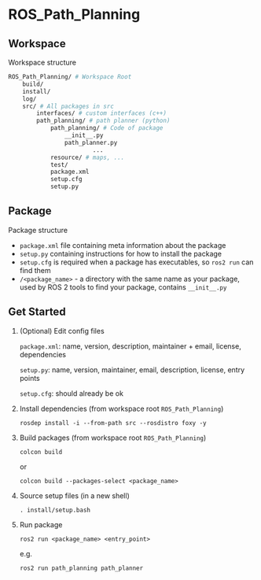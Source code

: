 # ROS_Path_Planning

## Workspace

Workspace structure

```bash
ROS_Path_Planning/ # Workspace Root
	build/
	install/
	log/
	src/ # All packages in src
		interfaces/ # custom interfaces (c++)
		path_planning/ # path planner (python)
			path_planning/ # Code of package
				__init__.py
				path_planner.py
                		...
			resource/ # maps, ...
			test/
			package.xml
			setup.cfg
			setup.py
```

## Package

Package structure

- `package.xml` file containing meta information about the package
- `setup.py` containing instructions for how to install the package
- `setup.cfg` is required when a package has executables, so `ros2 run` can find them
- `/<package_name>` - a directory with the same name as your package, used by ROS 2 tools to find your package, contains `__init__.py`

## Get Started

1. (Optional) Edit config files

   `package.xml`: name, version, description, maintainer + email, license, dependencies

   `setup.py`: name, version, maintainer, email, description, license, entry points

   `setup.cfg`: should already be ok

3. Install dependencies (from workspace root `ROS_Path_Planning`)

   `rosdep install -i --from-path src --rosdistro foxy -y`

4. Build packages (from workspace root `ROS_Path_Planning`)

   `colcon build`

   or

   `colcon build --packages-select <package_name>`

5. Source setup files (in a new shell)

   `. install/setup.bash`

6. Run package

   `ros2 run <package_name> <entry_point>`

   e.g.

   `ros2 run path_planning path_planner`
